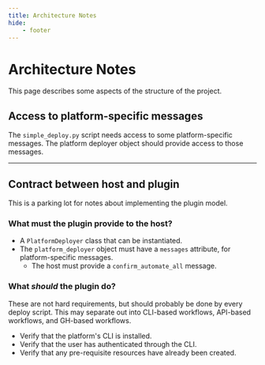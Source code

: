 ```yaml
---
title: Architecture Notes
hide:
    - footer
---
```


# Architecture Notes

This page describes some aspects of the structure of the project.

## Access to platform-specific messages

The `simple_deploy.py` script needs access to some platform-specific messages. The platform deployer object should provide access to those messages.

---

## Contract between host and plugin

This is a parking lot for notes about implementing the plugin model.

### What must the plugin provide to the host?

- A `PlatformDeployer` class that can be instantiated.
- The `platform_deployer` object must have a `messages` attribute, for platform-specific messages.
    - The host must provide a `confirm_automate_all` message.

    
### What *should* the plugin do?

These are not hard requirements, but should probably be done by every deploy script. This may separate out into CLI-based workflows, API-based workflows, and GH-based workflows.

- Verify that the platform's CLI is installed.
- Verify that the user has authenticated through the CLI.
- Verify that any pre-requisite resources have already been created.